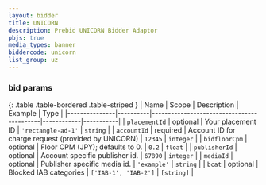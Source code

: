 ```yaml
---
layout: bidder
title: UNICORN
description: Prebid UNICORN Bidder Adaptor
pbjs: true
media_types: banner
biddercode: unicorn
list_group: uz
---
```


### bid params

{: .table .table-bordered .table-striped }
| Name          | Scope    | Description                               | Example    | Type      |
|---------------|----------|-------------------------------------------|------------|-----------|
| `placementId` | optional | Your placement ID | `'rectangle-ad-1'` | `string`  |
| `accountId` | required | Account ID for charge request (provided by UNICORN) | `12345`    | `integer` |
| `bidfloorCpm` | optional | Floor CPM (JPY); defaults to 0.  | `0.2`    | `float` |
| `publisherId` | optional | Account specific publisher id. | `67890` | `integer` |
| `mediaId` | optional | Publisher specific media id. | `'example'` | `string` |
| `bcat` | optional | Blocked IAB categories | `['IAB-1', 'IAB-2']` | `[string]` |

